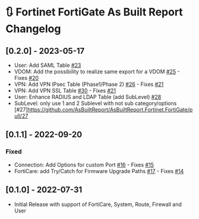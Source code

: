 # :arrows_clockwise: Fortinet FortiGate As Built Report Changelog

## [0.2.0] - 2023-05-17

- User: Add SAML Table [#23](https://github.com/AsBuiltReport/AsBuiltReport.Fortinet.FortiGate/pull/23)
- VDOM: Add the possibility to realize same export for a VDOM [#25](https://github.com/AsBuiltReport/AsBuiltReport.Fortinet.FortiGate/pull/25) - Fixes [#20](https://github.com/AsBuiltReport/AsBuiltReport.Fortinet.FortiGate/issues/20)
- VPN: Add VPN IPsec Table (Phase1/Phase 2) [#26](https://github.com/AsBuiltReport/AsBuiltReport.Fortinet.FortiGate/pull/26) - Fixes [#21](https://github.com/AsBuiltReport/AsBuiltReport.Fortinet.FortiGate/issues/21)
- VPN: Add VPN SSL Table [#30](https://github.com/AsBuiltReport/AsBuiltReport.Fortinet.FortiGate/pull/30) - Fixes [#21](https://github.com/AsBuiltReport/AsBuiltReport.Fortinet.FortiGate/issues/21)
- User: Enhance RADIUS and LDAP Table (add SubLevel) [#28](https://github.com/AsBuiltReport/AsBuiltReport.Fortinet.FortiGate/pull/28)
- SubLevel: only use 1 and 2 Sublevel with not sub category/options [#27]https://github.com/AsBuiltReport/AsBuiltReport.Fortinet.FortiGate/pull/27

## [0.1.1] - 2022-09-20

### Fixed

- Connection: Add Options for custom Port [#16](https://github.com/AsBuiltReport/AsBuiltReport.Fortinet.FortiGate/pull/16) - Fixes [#15](https://github.com/AsBuiltReport/AsBuiltReport.Fortinet.FortiGate/issues/15)
- FortiCare: add Try/Catch for Firmware Upgrade Paths [#17](https://github.com/AsBuiltReport/AsBuiltReport.Fortinet.FortiGate/pull/17) - Fixes [#14](https://github.com/AsBuiltReport/AsBuiltReport.Fortinet.FortiGate/issues/14)

## [0.1.0] - 2022-07-31

- Initial Release with support of FortiCare, System, Route, Firewall and User
